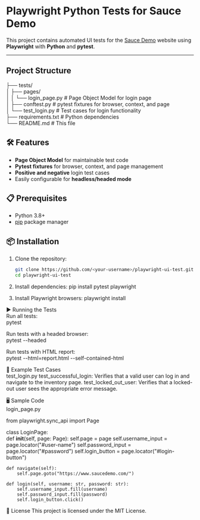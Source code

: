 # Playwright Python Tests for Sauce Demo

This project contains automated UI tests for the [Sauce Demo](https://www.saucedemo.com) website using **Playwright** with **Python** and **pytest**.

---

## Project Structure

├── tests/\
│ ├── pages/\
│ │ └── login_page.py # Page Object Model for login page\
│ ├── conftest.py # pytest fixtures for browser, context, and page\
│ └── test_login.py # Test cases for login functionality\
├── requirements.txt # Python dependencies\
└── README.md # This file


## 🛠 Features

- **Page Object Model** for maintainable test code
- **Pytest fixtures** for browser, context, and page management
- **Positive and negative** login test cases
- Easily configurable for **headless/headed mode**

## 📋 Prerequisites

- Python 3.8+
- [pip](https://pip.pypa.io/en/stable/installation/) package manager

## 📦 Installation

1. Clone the repository:
   ```bash
   git clone https://github.com/<your-username>/playwright-ui-test.git
   cd playwright-ui-test

2. Install dependencies:
   pip install pytest playwright

3. Install Playwright browsers:
   playwright install

▶ Running the Tests\
Run all tests:\
pytest

Run tests with a headed browser:\
pytest --headed

Run tests with HTML report:\
pytest --html=report.html --self-contained-html

📂 Example Test Cases\
test_login.py
test_successful_login: Verifies that a valid user can log in and navigate to the inventory page.
test_locked_out_user: Verifies that a locked-out user sees the appropriate error message.

🖥 Sample Code\
login_page.py

from playwright.sync_api import Page

class LoginPage:\
    def __init__(self, page: Page):
        self.page = page
        self.username_input = page.locator("#user-name")
        self.password_input = page.locator("#password")
        self.login_button = page.locator("#login-button")

    def navigate(self):
        self.page.goto("https://www.saucedemo.com/")

    def login(self, username: str, password: str):
        self.username_input.fill(username)
        self.password_input.fill(password)
        self.login_button.click()


📜 License
This project is licensed under the MIT License.